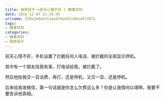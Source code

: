 ```yaml
---
title: 搞笑段子->前天心情不好 | 糗事百科
date: 2019-12-07 21:34:45
urlname: 158e3e0eb3faae6f6ee62c05ea9f287a
tags: 
- 糗事百科
categories:
- 糗事百科
- 搞笑段子
---
```

前天心情不好，手机设置了拦截任何人电话，被拦截的全部显示停机。

其中有一个朋友找我有事，打电话给我，被拦截了。

然后他给我交一百话费，再打，还是停机，又交一百，还是停机。

后来给我发微信，第一句话就是你怎么欠费这么多？你是让我情何以堪啊，我要不要告诉他真相。


